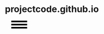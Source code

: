 # projectcode.github.io
<!DOCTYPE html>
<html lang="en">
<head>
    <meta charset="UTF-8">
    <meta http-equiv="X-UA-Compatible" content="IE=edge">
    <meta name="viewport" content="width=device-width, initial-scale=1.0">
    <title>menu-icon</title>
    <style>
        *{
            margin:0;
            box-sizing:border-box;
            padding:0;
        }
        .container{
            margin:20px;
        }
        .container > div{
            width:50px;
            height:5px;
            background-color:#000;
            margin-bottom:5px;
            cursor:pointer;
        }
       .change .bar1{
            transform:rotate(-45deg) translate(-9px,6px);
        }
     .change .bar2{
opacity:0;
        }
     .change .bar3{
            transform:rotate(45deg) translate(-8px,-6px);
        }
    </style>
</head>
<body>
    <div class="container" onclick="myfunction(this)">
        <div class="bar1"></div>
        <div class="bar2"></div>
        <div class="bar3"></div>
    </div>
    <script>
        function myfunction(x)
        {
            x.classList.toggle("change");
        }
    </script>
</body>
</html>
